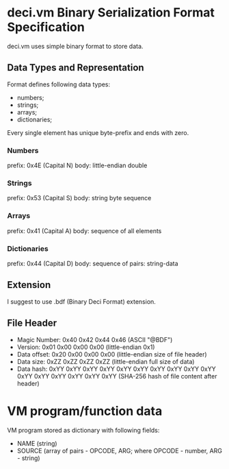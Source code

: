 # deci.vm Binary Serialization Format Specification

deci.vm uses simple binary format to store data.

## Data Types and Representation

Format defines following data types:

 - numbers;
 - strings;
 - arrays;
 - dictionaries;

Every single element has unique byte-prefix and ends with zero.

### Numbers

prefix: 0x4E (Capital N)
body: little-endian double

### Strings

prefix: 0x53 (Capital S)
body: string byte sequence

### Arrays

prefix: 0x41 (Capital A)
body: sequence of all elements

### Dictionaries

prefix: 0x44 (Capital D)
body: sequence of pairs: string-data

## Extension

I suggest to use .bdf (Binary Deci Format) extension.

## File Header

 - Magic Number: 0x40 0x42 0x44 0x46 (ASCII "@BDF")
 - Version:      0x01 0x00 0x00 0x00 (little-endian 0x1)
 - Data offset:  0x20 0x00 0x00 0x00 (little-endian size of file header)
 - Data size:    0xZZ 0xZZ 0xZZ 0xZZ (little-endian full size of data)
 - Data hash:    0xYY 0xYY 0xYY 0xYY
                 0xYY 0xYY 0xYY 0xYY
                 0xYY 0xYY 0xYY 0xYY
                 0xYY 0xYY 0xYY 0xYY (SHA-256 hash of file content after header)

# VM program/function data

VM program stored as dictionary with following fields:

 - NAME   (string)
 - SOURCE (array of pairs - OPCODE, ARG; where OPCODE - number, ARG - string)
